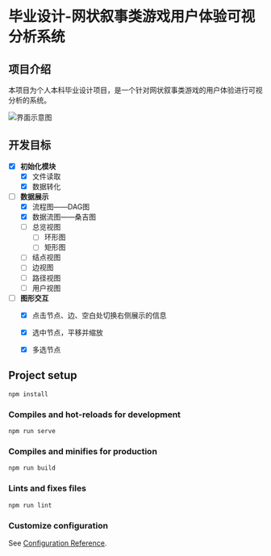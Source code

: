 # 毕业设计-网状叙事类游戏用户体验可视分析系统

## 项目介绍

本项目为个人本科毕业设计项目，是一个针对网状叙事类游戏的用户体验进行可视分析的系统。

![界面示意图](https://s2.loli.net/2024/04/01/dRQbPU4iMrvy1O2.png)

## 开发目标

- [x] **初始化模块**
  - [x] 文件读取
  - [x] 数据转化
- [ ] **数据展示**
  - [x] 流程图——DAG图
  - [x] 数据流图——桑吉图
  - [ ] 总览视图
    - [ ] 环形图
    - [ ] 矩形图

  - [ ] 结点视图
  - [ ] 边视图
  - [ ] 路径视图
  - [ ] 用户视图
- [ ] **图形交互**
  - [x] 点击节点、边、空白处切换右侧展示的信息
  - [x] 选中节点，平移并缩放
  - [x] 多选节点


## Project setup

```
npm install
```

### Compiles and hot-reloads for development
```
npm run serve
```

### Compiles and minifies for production
```
npm run build
```

### Lints and fixes files
```
npm run lint
```

### Customize configuration
See [Configuration Reference](https://cli.vuejs.org/config/).

